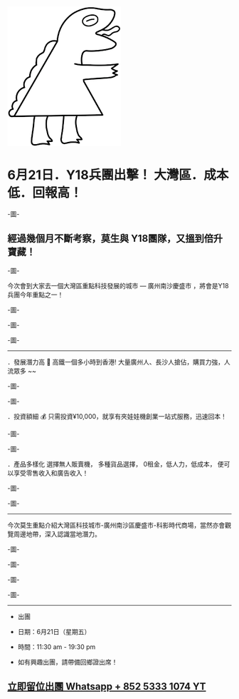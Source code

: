 
<p align="center">
 
![億兆京](./footer-logo.png "億兆京")




# 6月21日．Y18兵團出擊！ 大灣區．成本低．回報高！

-圖-

## 經過幾個月不斷考察，莫生與 Y18團隊，又搵到倍升寶藏！


-圖-


今次會到大家去一個大灣區重點科技發展的城市 — 廣州南沙慶盛市 ，將會是Y18兵團今年重點之一！


-圖-


-圖-


-圖-


---


．發展潛力高 🚄
高鐵一個多小時到香港! 大量廣州人、長沙人搶佔，購買力強，人流眾多 ~~



-圖-


-圖-


．投資額細 💰
只需投資¥10,000，就享有夾娃娃機創業一站式服務，迅速回本！


-圖-


-圖-


．產品多樣化
選擇無人販賣機， 多種貨品選擇， 0租金，低人力，低成本， 便可以享受零售收入和廣告收入！


-圖-


-圖-


---


今次莫生重點介紹大灣區科技城市-廣州南沙區慶盛市-科影時代商場，當然亦會觀覽周邊地帶，深入認識當地潛力。


-圖-


-圖-


-圖-


-圖-


---

 - 出團 

 - 日期：6月21日（星期五）

 - 時間：11:30 am - 19:30 pm

 - 如有興趣出團，請帶備回鄉證出席！ 

## [立即留位出團 Whatsapp + 852 5333 1074 YT](https://api.whatsapp.com/send?phone=85253331074&text=我要去大灣區創業 )







</P>








